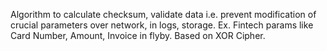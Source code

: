 Algorithm to calculate checksum, validate data i.e. prevent modification of crucial parameters over network, in logs, storage.
Ex. Fintech params like Card Number, Amount, Invoice in flyby. 
Based on XOR Cipher.
